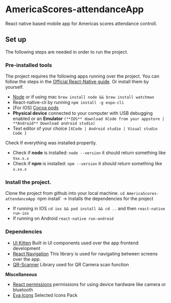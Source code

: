 # AmericaScores-attendanceApp
React native based mobile app for Americas scores attendance controll.

## Set up

The following steps are needed in order to run the project.

### Pre-installed tools 

The project requires the following apps running over the project. You can follow the steps in the [Official React-Native guide](https://reactnative.dev/docs/environment-setup). Or install them by yourself.
  - [Node](https://nodejs.org/en/) or if using mac `brew install node && brew install watchman`
  - React-native-cli by running `npm install -g expo-cli`
  - [For IOS] [Cocoa pods](https://cocoapods.org/)
  - **Physical device** connected to your computer with USB debugging enabled or an **Emulator** `(**IOS** download XCode from your appstore | **Android** Download android studio)`
  - Text editor of your choice `[XCode | Android studio | Visual studio Code ]`

Check If everything was installed propertly.
  - Check if **node** is installed: `node --version` it should return something like `Vxx.x.x`
  - Check if **npm** is installed: `npm --version` it should return something like `x.xx.x`

### Install the project.

Clone the project from github into your local machine.
`cd AmericaScores-attendanceApp
`npm install` -> Installs the dependencies for the project
  - If running in IOS `cd ios && pod install && cd ..` and then `react-native run-ios`
  - If running on Android
    `react-native run-android`

### Dependencies
* [UI Kitten](https://akveo.github.io/react-native-ui-kitten/) Built in UI components used over the app frontend development
* [React Navigation](https://reactnavigation.org/) This library is used for navigating between screens over the app.
* [QR-Scanner](https://www.npmjs.com/package/react-native-qrcode-scanner) Library used for QR Camera scan function

**Miscellaneous**
* [React permissions](https://github.com/react-native-community/react-native-permissions) permissions for using device hardware like camera or bluetooth
* [Eva Icons](https://akveo.github.io/eva-icons/) Selected Icons Pack
